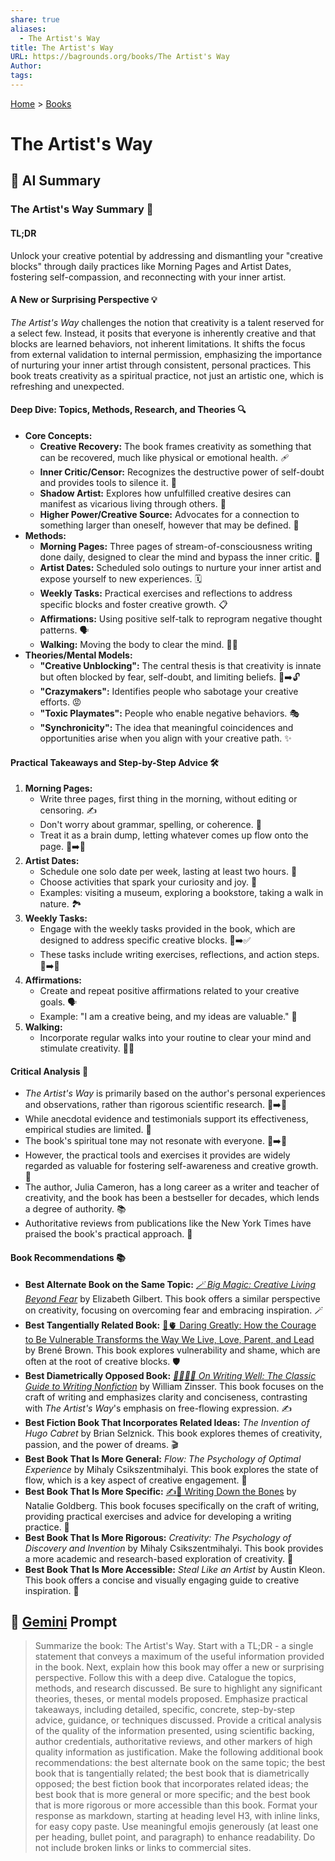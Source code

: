 ```yaml
---
share: true
aliases:
  - The Artist's Way
title: The Artist's Way
URL: https://bagrounds.org/books/The Artist's Way
Author: 
tags: 
---
```

[Home](../index.md) > [Books](./index.md)  
# The Artist's Way  
  
## 🤖 AI Summary  
### The Artist's Way Summary 🎨  
#### TL;DR  
Unlock your creative potential by addressing and dismantling your "creative blocks" through daily practices like Morning Pages and Artist Dates, fostering self-compassion, and reconnecting with your inner artist.  
  
#### A New or Surprising Perspective 💡  
*The Artist's Way* challenges the notion that creativity is a talent reserved for a select few. Instead, it posits that everyone is inherently creative and that blocks are learned behaviors, not inherent limitations. It shifts the focus from external validation to internal permission, emphasizing the importance of nurturing your inner artist through consistent, personal practices. This book treats creativity as a spiritual practice, not just an artistic one, which is refreshing and unexpected.  
  
#### Deep Dive: Topics, Methods, Research, and Theories 🔍  
* **Core Concepts:**  
    * **Creative Recovery:** The book frames creativity as something that can be recovered, much like physical or emotional health. 🩹  
    * **Inner Critic/Censor:** Recognizes the destructive power of self-doubt and provides tools to silence it. 🤫  
    * **Shadow Artist:** Explores how unfulfilled creative desires can manifest as vicarious living through others. 👤  
    * **Higher Power/Creative Source:** Advocates for a connection to something larger than oneself, however that may be defined. 🌟  
* **Methods:**  
    * **Morning Pages:** Three pages of stream-of-consciousness writing done daily, designed to clear the mind and bypass the inner critic. 📝  
    * **Artist Dates:** Scheduled solo outings to nurture your inner artist and expose yourself to new experiences. 🗓️  
    * **Weekly Tasks:** Practical exercises and reflections to address specific blocks and foster creative growth. 📋  
    * **Affirmations:** Using positive self-talk to reprogram negative thought patterns. 🗣️  
    * **Walking:** Moving the body to clear the mind. 🚶‍♀️  
* **Theories/Mental Models:**  
    * **"Creative Unblocking":** The central thesis is that creativity is innate but often blocked by fear, self-doubt, and limiting beliefs. 🧱➡️🔓  
    * **"Crazymakers":** Identifies people who sabotage your creative efforts. 😡  
    * **"Toxic Playmates":** People who enable negative behaviors. 🎭  
    * **"Synchronicity":** The idea that meaningful coincidences and opportunities arise when you align with your creative path. ✨  
  
#### Practical Takeaways and Step-by-Step Advice 🛠️  
1.  **Morning Pages:**  
    * Write three pages, first thing in the morning, without editing or censoring. ✍️  
    * Don't worry about grammar, spelling, or coherence. 🤷  
    * Treat it as a brain dump, letting whatever comes up flow onto the page. 🧠➡️📄  
2.  **Artist Dates:**  
    * Schedule one solo date per week, lasting at least two hours. 📅  
    * Choose activities that spark your curiosity and joy. 🤩  
    * Examples: visiting a museum, exploring a bookstore, taking a walk in nature. 🏞️  
3.  **Weekly Tasks:**  
    * Engage with the weekly tasks provided in the book, which are designed to address specific creative blocks. 🚧➡️✅  
    * These tasks include writing exercises, reflections, and action steps. 📝➡️👣  
4.  **Affirmations:**  
    * Create and repeat positive affirmations related to your creative goals. 🗣️  
    * Example: "I am a creative being, and my ideas are valuable." 💖  
5.  **Walking:**  
    * Incorporate regular walks into your routine to clear your mind and stimulate creativity. 🚶‍♂️  
  
#### Critical Analysis 🧐  
* *The Artist's Way* is primarily based on the author's personal experiences and observations, rather than rigorous scientific research. 🧪➡️🤔  
* While anecdotal evidence and testimonials support its effectiveness, empirical studies are limited. 🤷  
* The book's spiritual tone may not resonate with everyone. 🧘➡️🙅  
* However, the practical tools and exercises it provides are widely regarded as valuable for fostering self-awareness and creative growth. 🌱  
* The author, Julia Cameron, has a long career as a writer and teacher of creativity, and the book has been a bestseller for decades, which lends a degree of authority. 📚  
* Authoritative reviews from publications like the New York Times have praised the book's practical approach. 📰  
  
#### Book Recommendations 📚  
* **Best Alternate Book on the Same Topic:** *[🪄 Big Magic: Creative Living Beyond Fear](./big-magic.md)* by Elizabeth Gilbert. This book offers a similar perspective on creativity, focusing on overcoming fear and embracing inspiration. 🪄  
* **Best Tangentially Related Book:** [🦁🫀 Daring Greatly: How the Courage to Be Vulnerable Transforms the Way We Live, Love, Parent, and Lead](./daring-greatly-how-the-courage-to-be-vulnerable-transforms-the-way-we-live-love-parent-and-lead.md) by Brené Brown. This book explores vulnerability and shame, which are often at the root of creative blocks. 🛡️  
* **Best Diametrically Opposed Book:** *[✍🏼👍🏼 On Writing Well: The Classic Guide to Writing Nonfiction](./on-writing-well.md)* by William Zinsser. This book focuses on the craft of writing and emphasizes clarity and conciseness, contrasting with *The Artist's Way*'s emphasis on free-flowing expression. ✍️  
* **Best Fiction Book That Incorporates Related Ideas:** *The Invention of Hugo Cabret* by Brian Selznick. This book explores themes of creativity, passion, and the power of dreams. 🎬  
* **Best Book That Is More General:** *Flow: The Psychology of Optimal Experience* by Mihaly Csikszentmihalyi. This book explores the state of flow, which is a key aspect of creative engagement. 🌊  
* **Best Book That Is More Specific:** [✍️🦴 Writing Down the Bones](./writing-down-the-bones.md) by Natalie Goldberg. This book focuses specifically on the craft of writing, providing practical exercises and advice for developing a writing practice. 🦴  
* **Best Book That Is More Rigorous:** *Creativity: The Psychology of Discovery and Invention* by Mihaly Csikszentmihalyi. This book provides a more academic and research-based exploration of creativity. 🧠  
* **Best Book That Is More Accessible:** *Steal Like an Artist* by Austin Kleon. This book offers a concise and visually engaging guide to creative inspiration. 🎨  
  
## 💬 [Gemini](https://gemini.google.com) Prompt  
> Summarize the book: The Artist's Way. Start with a TL;DR - a single statement that conveys a maximum of the useful information provided in the book. Next, explain how this book may offer a new or surprising perspective. Follow this with a deep dive. Catalogue the topics, methods, and research discussed. Be sure to highlight any significant theories, theses, or mental models proposed. Emphasize practical takeaways, including detailed, specific, concrete, step-by-step advice, guidance, or techniques discussed. Provide a critical analysis of the quality of the information presented, using scientific backing, author credentials, authoritative reviews, and other markers of high quality information as justification. Make the following additional book recommendations: the best alternate book on the same topic; the best book that is tangentially related; the best book that is diametrically opposed; the best fiction book that incorporates related ideas; the best book that is more general or more specific; and the best book that is more rigorous or more accessible than this book. Format your response as markdown, starting at heading level H3, with inline links, for easy copy paste. Use meaningful emojis generously (at least one per heading, bullet point, and paragraph) to enhance readability. Do not include broken links or links to commercial sites.